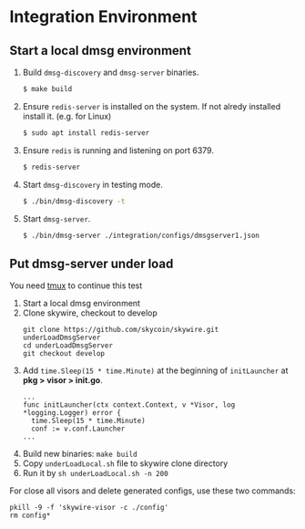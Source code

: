 # Integration Environment

## Start a local dmsg environment

1. Build `dmsg-discovery` and `dmsg-server` binaries.
    ```bash
    $ make build
    ```
2. Ensure `redis-server` is installed on the system. If not alredy installed install it. (e.g. for Linux)
    ```bash
    $ sudo apt install redis-server 
    ```
3. Ensure `redis` is running and listening on port 6379.
    ```bash
    $ redis-server
    ```
4. Start `dmsg-discovery` in testing mode.
    ```bash
    $ ./bin/dmsg-discovery -t
    ```
5. Start `dmsg-server`.
    ```bash
    $ ./bin/dmsg-server ./integration/configs/dmsgserver1.json
    ```

## Put dmsg-server under load
You need [tmux](https://github.com/tmux/tmux) to continue this test
1. Start a local dmsg environment
2. Clone skywire, checkout to develop
    ```
    git clone https://github.com/skycoin/skywire.git underLoadDmsgServer
    cd underLoadDmsgServer
    git checkout develop
    ```
3. Add `time.Sleep(15 * time.Minute)` at the beginning of `initLauncher` at **pkg > visor > init.go**.
    ```
    ...
    func initLauncher(ctx context.Context, v *Visor, log *logging.Logger) error {
	  time.Sleep(15 * time.Minute)
	  conf := v.conf.Launcher
    ...
    ```
4. Build new binaries: `make build`
5. Copy `underLoadLocal.sh` file to skywire clone directory
6. Run it by `sh underLoadLocal.sh -n 200`

For close all visors and delete generated configs, use these two commands:
```
pkill -9 -f 'skywire-visor -c ./config'
rm config*
```
